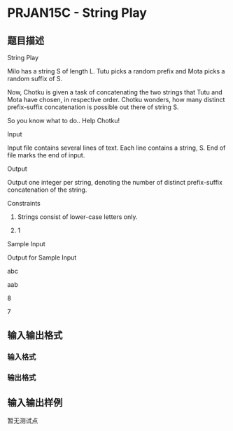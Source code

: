 # PRJAN15C - String Play

## 题目描述

String Play

Milo has a string S of length L. Tutu picks a random prefix and Mota picks a random suffix of S.

Now, Chotku is given a task of concatenating the two strings that Tutu and Mota have chosen, in respective order. Chotku wonders, how many distinct prefix-suffix concatenation is possible out there of string S.

So you know what to do.. Help Chotku!

Input

Input file contains several lines of text. Each line contains a string, S. End of file marks the end of input.

Output

Output one integer per string, denoting the number of distinct prefix-suffix concatenation of the string.

Constraints

1. Strings consist of lower-case letters only.

2. 1

Sample Input

Output for Sample Input

abc

aab

8

7

## 输入输出格式

### 输入格式

### 输出格式

## 输入输出样例

暂无测试点

